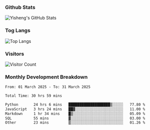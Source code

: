 ### Github Stats
![Yisheng's GitHub Stats](https://github-readme-stats-9qabuvhk1-gongyisheng.vercel.app/api?username=gongyisheng&count_private=true&show_icons=true)
### Tog Langs
![Top Langs](https://github-readme-stats-9qabuvhk1-gongyisheng.vercel.app/api/top-langs/?username=gongyisheng&layout=compact)
### Visitors
![Visitor Count](https://profile-counter.glitch.me/gongyisheng/count.svg)
### Monthly Development Breakdown
<!--START_SECTION:waka-->

```txt
From: 01 March 2025 - To: 31 March 2025

Total Time: 30 hrs 59 mins

Python       24 hrs 6 mins   ███████████████████▒░░░░░   77.80 %
JavaScript   3 hrs 24 mins   ██▓░░░░░░░░░░░░░░░░░░░░░░   11.00 %
Markdown     1 hr 34 mins    █▒░░░░░░░░░░░░░░░░░░░░░░░   05.09 %
SQL          55 mins         ▓░░░░░░░░░░░░░░░░░░░░░░░░   03.00 %
Other        23 mins         ▒░░░░░░░░░░░░░░░░░░░░░░░░   01.26 %
```

<!--END_SECTION:waka-->
